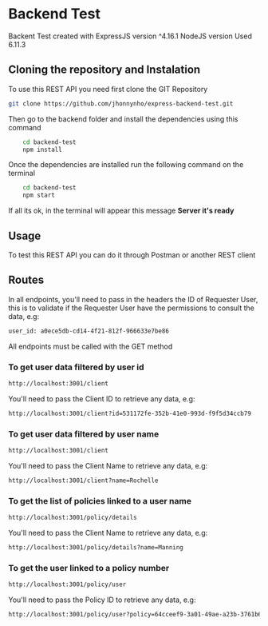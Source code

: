 # **Backend Test**

Backent Test created with ExpressJS version ^4.16.1
NodeJS version Used 6.11.3

## Cloning the repository and Instalation

To use this REST API you need first clone the GIT Repository

```sh
git clone https://github.com/jhonnynho/express-backend-test.git
```

Then go to the backend folder and install the dependencies using this command 

```sh
    cd backend-test
    npm install
```

Once the dependencies are installed run the following command on the terminal

```sh
    cd backend-test
    npm start
```
If all its ok, in the terminal will appear this message **Server it's ready**

## Usage

To test this REST API you can do it through Postman or another REST client

## Routes

In all endpoints, you'll need to pass in the headers the ID of Requester User, this is to validate if the Requester User have the permissions to consult the data, e.g:
```sh
user_id: a0ece5db-cd14-4f21-812f-966633e7be86
```

All endpoints must be called with the GET method

### To get user data filtered by user id
```sh
http://localhost:3001/client
```
You'll need to pass the Client ID to retrieve any data, e.g:
```sh
http://localhost:3001/client?id=531172fe-352b-41e0-993d-f9f5d34ccb79
```

### To get user data filtered by user name
```sh
http://localhost:3001/client
```
You'll need to pass the Client Name to retrieve any data, e.g:
```sh
http://localhost:3001/client?name=Rochelle
```
### To get the list of policies linked to a user name
```sh
http://localhost:3001/policy/details
```

You'll need to pass the Client Name to retrieve any data, e.g:
```sh
http://localhost:3001/policy/details?name=Manning
```

### To get the user linked to a policy number

```sh
http://localhost:3001/policy/user
```

You'll need to pass the Policy ID to retrieve any data, e.g:
```sh
http://localhost:3001/policy/user?policy=64cceef9-3a01-49ae-a23b-3761b604800b
```
